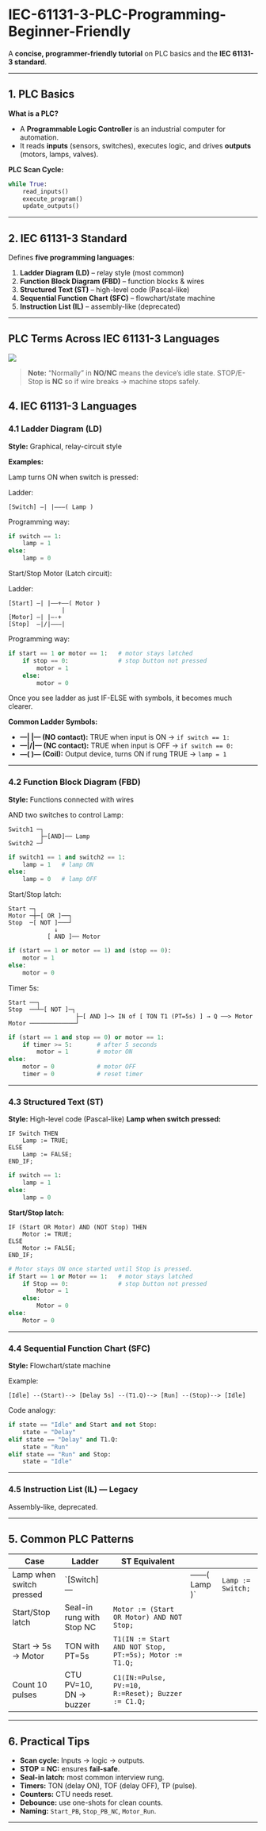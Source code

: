 # IEC-61131-3-PLC-Programming-Beginner-Friendly

A **concise, programmer-friendly tutorial** on PLC basics and the **IEC 61131-3 standard**.

---

## 1. PLC Basics

**What is a PLC?**

* A **Programmable Logic Controller** is an industrial computer for automation.
* It reads **inputs** (sensors, switches), executes logic, and drives **outputs** (motors, lamps, valves).

**PLC Scan Cycle:**

```python
while True:
    read_inputs()
    execute_program()
    update_outputs()
```

---

## 2. IEC 61131-3 Standard

Defines **five programming languages**:

1. **Ladder Diagram (LD)** – relay style (most common)
2. **Function Block Diagram (FBD)** – function blocks & wires
3. **Structured Text (ST)** – high-level code (Pascal-like)
4. **Sequential Function Chart (SFC)** – flowchart/state machine
5. **Instruction List (IL)** – assembly-like (deprecated)

---

## PLC Terms Across IEC 61131-3 Languages

![](Image/table.png)
    
> **Note:** “Normally” in **NO/NC** means the device’s idle state. STOP/E-Stop is **NC** so if wire breaks → machine stops safely.

## 4. IEC 61131-3 Languages

### 4.1 Ladder Diagram (LD)

**Style:** Graphical, relay-circuit style

**Examples:**

Lamp turns ON when switch is pressed:

Ladder:

```
[Switch] —| |———( Lamp )
```

Programming way:

```python
if switch == 1:
    lamp = 1
else:
    lamp = 0
```

Start/Stop Motor (Latch circuit):

Ladder:

```
[Start] —| |——+——( Motor )
               |
[Motor] —| |—-+
[Stop]  —|/|———|
```

Programming way:

```python
if start == 1 or motor == 1:   # motor stays latched
    if stop == 0:              # stop button not pressed
        motor = 1
    else:
        motor = 0
```

Once you see ladder as just IF-ELSE with symbols, it becomes much clearer.

**Common Ladder Symbols:**

* **—| |— (NO contact):** TRUE when input is ON → `if switch == 1:`
* **—|/|— (NC contact):** TRUE when input is OFF → `if switch == 0:`
* **—( )— (Coil):** Output device, turns ON if rung TRUE → `lamp = 1`


---

### 4.2 Function Block Diagram (FBD)

**Style:** Functions connected with wires

AND two switches to control Lamp:
```
Switch1 ─┐
         ├─[AND]── Lamp
Switch2 ─┘
```

```python
if switch1 == 1 and switch2 == 1:
    lamp = 1   # lamp ON
else:
    lamp = 0   # lamp OFF
```

Start/Stop latch:
```
Start ─┐
Motor ─┼─[ OR ]──┐
Stop  ─[ NOT ]───┘
             ↓
           [ AND ]── Motor
```

```python
if (start == 1 or motor == 1) and (stop == 0):
    motor = 1
else:
    motor = 0
```

Timer 5s:
```
Start ──┐
Stop  ──┴─[ NOT ]─┐
                   ├─[ AND ]─> IN of [ TON T1 (PT=5s) ] → Q ──> Motor
Motor ─────────────┘
```

```python
if (start == 1 and stop == 0) or motor == 1:  
    if timer >= 5:       # after 5 seconds
        motor = 1        # motor ON
else:
    motor = 0            # motor OFF
    timer = 0            # reset timer

```

---

### 4.3 Structured Text (ST)

**Style:** High-level code (Pascal-like)
**Lamp when switch pressed:**

```Structured Text
IF Switch THEN
    Lamp := TRUE;
ELSE
    Lamp := FALSE;
END_IF;
```

```python
if switch == 1:
    lamp = 1
else:
    lamp = 0
```

**Start/Stop latch:**

```Structured Text
IF (Start OR Motor) AND (NOT Stop) THEN
    Motor := TRUE;
ELSE
    Motor := FALSE;
END_IF;
```

```python
# Motor stays ON once started until Stop is pressed.
if Start == 1 or Motor == 1:   # motor stays latched
    if Stop == 0:              # stop button not pressed
        Motor = 1
    else:
        Motor = 0
else:
    Motor = 0
```

---

### 4.4 Sequential Function Chart (SFC)

**Style:** Flowchart/state machine

Example:

```
[Idle] --(Start)--> [Delay 5s] --(T1.Q)--> [Run] --(Stop)--> [Idle]
```

Code analogy:

```python
if state == "Idle" and Start and not Stop:
    state = "Delay"
elif state == "Delay" and T1.Q:
    state = "Run"
elif state == "Run" and Stop:
    state = "Idle"
```

---

### 4.5 Instruction List (IL) — Legacy

Assembly-like, deprecated.


---

## 5. Common PLC Patterns

| Case                     | Ladder                    | ST Equivalent                                          |              |                   |
| ------------------------ | ------------------------- | ------------------------------------------------------ | ------------ | ----------------- |
| Lamp when switch pressed | \`\[Switch] —             |                                                        | ——( Lamp )\` | `Lamp := Switch;` |
| Start/Stop latch         | Seal-in rung with Stop NC | `Motor := (Start OR Motor) AND NOT Stop;`              |              |                   |
| Start → 5s → Motor       | TON with PT=5s            | `T1(IN := Start AND NOT Stop, PT:=5s); Motor := T1.Q;` |              |                   |
| Count 10 pulses          | CTU PV=10, DN → buzzer    | `C1(IN:=Pulse, PV:=10, R:=Reset); Buzzer := C1.Q;`     |              |                   |

---

## 6. Practical Tips

* **Scan cycle:** Inputs → logic → outputs.
* **STOP = NC:** ensures **fail-safe**.
* **Seal-in latch:** most common interview rung.
* **Timers:** TON (delay ON), TOF (delay OFF), TP (pulse).
* **Counters:** CTU needs reset.
* **Debounce:** use one-shots for clean counts.
* **Naming:** `Start_PB`, `Stop_PB_NC`, `Motor_Run`.

---
